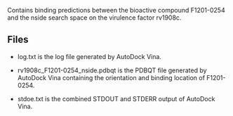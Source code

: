 Contains binding predictions between the bioactive compound F1201-0254 and the nside search space on the virulence factor rv1908c.

## Files

- log.txt is the log file generated by AutoDock Vina.

- rv1908c_F1201-0254_nside.pdbqt is the PDBQT file generated by AutoDock Vina containing the orientation and binding location of F1201-0254.

- stdoe.txt is the combined STDOUT and STDERR output of AutoDock Vina.

